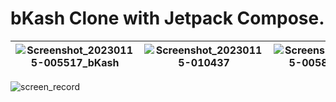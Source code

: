 # bKash Clone with Jetpack Compose.






|![Screenshot_20230115-005517_bKash](https://user-images.githubusercontent.com/75040026/212491843-ba6e2ce2-249c-4db4-a84c-0eba0ce16090.png)|![Screenshot_20230115-010437](https://user-images.githubusercontent.com/75040026/212491820-88b64c08-54ec-4770-966a-41b9a7c99844.png)|![Screenshot_20230115-005849_bKash](https://user-images.githubusercontent.com/75040026/212491948-411fd92a-4b53-4648-ba0a-02853ac3a406.png)
|----|----|----|
![screen_record](https://user-images.githubusercontent.com/75040026/212492480-3a2f7d7d-b0a7-4811-8baf-1a8152bad490.gif)


